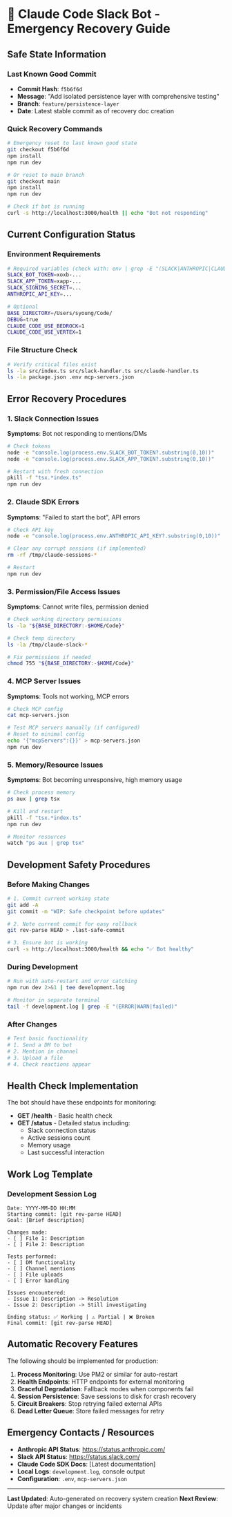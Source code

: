 # 🔧 Claude Code Slack Bot - Emergency Recovery Guide

## Safe State Information

### Last Known Good Commit
- **Commit Hash**: `f5b6f6d`
- **Message**: "Add isolated persistence layer with comprehensive testing"
- **Branch**: `feature/persistence-layer`
- **Date**: Latest stable commit as of recovery doc creation

### Quick Recovery Commands
```bash
# Emergency reset to last known good state
git checkout f5b6f6d
npm install
npm run dev

# Or reset to main branch
git checkout main
npm install 
npm run dev

# Check if bot is running
curl -s http://localhost:3000/health || echo "Bot not responding"
```

## Current Configuration Status

### Environment Requirements
```bash
# Required variables (check with: env | grep -E "(SLACK|ANTHROPIC|CLAUDE)")
SLACK_BOT_TOKEN=xoxb-...
SLACK_APP_TOKEN=xapp-...  
SLACK_SIGNING_SECRET=...
ANTHROPIC_API_KEY=...

# Optional
BASE_DIRECTORY=/Users/syoung/Code/
DEBUG=true
CLAUDE_CODE_USE_BEDROCK=1
CLAUDE_CODE_USE_VERTEX=1
```

### File Structure Check
```bash
# Verify critical files exist
ls -la src/index.ts src/slack-handler.ts src/claude-handler.ts
ls -la package.json .env mcp-servers.json
```

## Error Recovery Procedures

### 1. Slack Connection Issues
**Symptoms**: Bot not responding to mentions/DMs
```bash
# Check tokens
node -e "console.log(process.env.SLACK_BOT_TOKEN?.substring(0,10))"
node -e "console.log(process.env.SLACK_APP_TOKEN?.substring(0,10))"

# Restart with fresh connection
pkill -f "tsx.*index.ts"
npm run dev
```

### 2. Claude SDK Errors  
**Symptoms**: "Failed to start the bot", API errors
```bash
# Check API key
node -e "console.log(process.env.ANTHROPIC_API_KEY?.substring(0,10))"

# Clear any corrupt sessions (if implemented)
rm -rf /tmp/claude-sessions-*

# Restart
npm run dev
```

### 3. Permission/File Access Issues
**Symptoms**: Cannot write files, permission denied
```bash
# Check working directory permissions
ls -la "${BASE_DIRECTORY:-$HOME/Code}"

# Check temp directory
ls -la /tmp/claude-slack-*

# Fix permissions if needed
chmod 755 "${BASE_DIRECTORY:-$HOME/Code}"
```

### 4. MCP Server Issues
**Symptoms**: Tools not working, MCP errors
```bash
# Check MCP config
cat mcp-servers.json

# Test MCP servers manually (if configured)
# Reset to minimal config
echo '{"mcpServers":{}}' > mcp-servers.json
npm run dev
```

### 5. Memory/Resource Issues
**Symptoms**: Bot becoming unresponsive, high memory usage
```bash
# Check process memory
ps aux | grep tsx

# Kill and restart
pkill -f "tsx.*index.ts"
npm run dev

# Monitor resources
watch "ps aux | grep tsx"
```

## Development Safety Procedures

### Before Making Changes
```bash
# 1. Commit current working state
git add -A
git commit -m "WIP: Safe checkpoint before updates"

# 2. Note current commit for easy rollback
git rev-parse HEAD > .last-safe-commit

# 3. Ensure bot is working
curl -s http://localhost:3000/health && echo "✅ Bot healthy"
```

### During Development
```bash
# Run with auto-restart and error catching
npm run dev 2>&1 | tee development.log

# Monitor in separate terminal
tail -f development.log | grep -E "(ERROR|WARN|failed)"
```

### After Changes
```bash
# Test basic functionality
# 1. Send a DM to bot
# 2. Mention in channel  
# 3. Upload a file
# 4. Check reactions appear
```

## Health Check Implementation
The bot should have these endpoints for monitoring:

- **GET /health** - Basic health check
- **GET /status** - Detailed status including:
  - Slack connection status
  - Active sessions count
  - Memory usage
  - Last successful interaction

## Work Log Template

### Development Session Log
```
Date: YYYY-MM-DD HH:MM
Starting commit: [git rev-parse HEAD]
Goal: [Brief description]

Changes made:
- [ ] File 1: Description
- [ ] File 2: Description

Tests performed:
- [ ] DM functionality
- [ ] Channel mentions
- [ ] File uploads
- [ ] Error handling

Issues encountered:
- Issue 1: Description -> Resolution
- Issue 2: Description -> Still investigating

Ending status: ✅ Working | ⚠️ Partial | ❌ Broken
Final commit: [git rev-parse HEAD]
```

## Automatic Recovery Features
The following should be implemented for production:

1. **Process Monitoring**: Use PM2 or similar for auto-restart
2. **Health Endpoints**: HTTP endpoints for external monitoring  
3. **Graceful Degradation**: Fallback modes when components fail
4. **Session Persistence**: Save sessions to disk for crash recovery
5. **Circuit Breakers**: Stop retrying failed external APIs
6. **Dead Letter Queue**: Store failed messages for retry

## Emergency Contacts / Resources

- **Anthropic API Status**: https://status.anthropic.com/
- **Slack API Status**: https://status.slack.com/
- **Claude Code SDK Docs**: [Latest documentation]
- **Local Logs**: `development.log`, console output
- **Configuration**: `.env`, `mcp-servers.json`

---

**Last Updated**: Auto-generated on recovery system creation
**Next Review**: Update after major changes or incidents